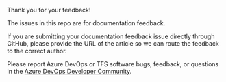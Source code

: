 Thank you for your feedback!

The issues in this repo are for documentation feedback.

If you are submitting your documentation feedback issue directly through GitHub, please provide the URL of the article so we can route the feedback to the correct author.

Please report Azure DevOps or TFS software bugs, feedback, or questions in the [Azure DevOps Developer Community](https://developercommunity.visualstudio.com/spaces/21/index.html).